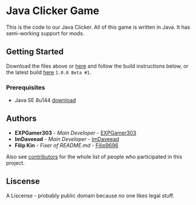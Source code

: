 # Java Clicker Game

This is the code to our Java Clicker. All of this game is written in Java. It has semi-working support for mods.


## Getting Started

Download the files above or [here](https://github.com/WeAreDevs/JavaClicker/archive/master.zip) and follow the build instructions below, or the latest build [here](https://github.com/WeAreDevs/JavaClicker/releases/download/v1.0.0-beta.1/javaclicker-1.0.0-beta.1.jar) `1.0.0 Beta #1`.

### Prerequisites

* Java SE 8u144 [download](http://www.oracle.com/technetwork/java/javase/downloads/jre8-downloads-2133155.html)

## Authors

* **EXPGamer303** - *Main Developer* - [EXPGamer303](https://github.com/EXPGamer303)
* **ImDaveead** - *Main Developer* - [ImDaveead](https://github.com/ImDaveead)
* **Filip Kin** - *Fixer of README.md* - [Filip9696](https://github.com/Filip9696)

Also see [contributors](https://github.com/WeAreDevs/JavaClicker/contributors) for the whole list of people who participated in this project.

## Liscense

A Liscense - probably public domain because no one likes legal stuff.

